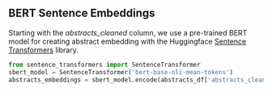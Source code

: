 ## BERT Sentence Embeddings
Starting with the *abstracts_cleaned* column, we use a pre-trained BERT model
for creating abstract embedding with the Huggingface
[Sentence Transformers](https://github.com/UKPLab/sentence-transformers)
library.

```python
from sentence_transformers import SentenceTransformer
sbert_model = SentenceTransformer('bert-base-nli-mean-tokens')
abstracts_embeddings = sbert_model.encode(abstracts_df['abstracts_cleaned'])
```
